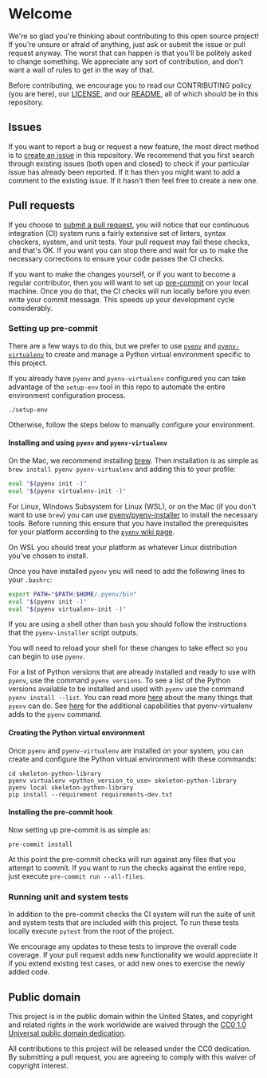# Welcome #

We're so glad you're thinking about contributing to this open source
project! If you're unsure or afraid of anything, just ask or submit
the issue or pull request anyway. The worst that can happen is that
you'll be politely asked to change something. We appreciate any sort
of contribution, and don't want a wall of rules to get in the way of
that.

Before contributing, we encourage you to read our CONTRIBUTING policy
(you are here), our [LICENSE](LICENSE), and our [README](README.md),
all of which should be in this repository.

## Issues ##

If you want to report a bug or request a new feature, the most direct
method is to [create an
issue](https://github.com/khulnasoft-lab/skeleton-python-library/issues) in
this repository. We recommend that you first search through existing
issues (both open and closed) to check if your particular issue has
already been reported. If it has then you might want to add a comment
to the existing issue. If it hasn't then feel free to create a new
one.

## Pull requests ##

If you choose to [submit a pull
request](https://github.com/khulnasoft-lab/skeleton-python-library/pulls),
you will notice that our continuous integration (CI) system runs a
fairly extensive set of linters, syntax checkers, system, and unit tests.
Your pull request may fail these checks, and that's OK. If you want
you can stop there and wait for us to make the necessary corrections
to ensure your code passes the CI checks.

If you want to make the changes yourself, or if you want to become a
regular contributor, then you will want to set up
[pre-commit](https://pre-commit.com/) on your local machine. Once you
do that, the CI checks will run locally before you even write your
commit message. This speeds up your development cycle considerably.

### Setting up pre-commit ##

There are a few ways to do this, but we prefer to use
[`pyenv`](https://github.com/pyenv/pyenv) and
[`pyenv-virtualenv`](https://github.com/pyenv/pyenv-virtualenv) to
create and manage a Python virtual environment specific to this
project.

If you already have `pyenv` and `pyenv-virtualenv` configured you can
take advantage of the `setup-env` tool in this repo to automate the
entire environment configuration process.

```console
./setup-env
```

Otherwise, follow the steps below to manually configure your
environment.

#### Installing and using `pyenv` and `pyenv-virtualenv` ####

On the Mac, we recommend installing [brew](https://brew.sh/). Then
installation is as simple as `brew install pyenv pyenv-virtualenv` and
adding this to your profile:

```bash
eval "$(pyenv init -)"
eval "$(pyenv virtualenv-init -)"
```

For Linux, Windows Subsystem for Linux (WSL), or on the Mac (if you
don't want to use `brew`) you can use
[pyenv/pyenv-installer](https://github.com/pyenv/pyenv-installer) to
install the necessary tools. Before running this ensure that you have
installed the prerequisites for your platform according to the
[`pyenv` wiki
page](https://github.com/pyenv/pyenv/wiki/common-build-problems).

On WSL you should treat your platform as whatever Linux distribution
you've chosen to install.

Once you have installed `pyenv` you will need to add the following
lines to your `.bashrc`:

```bash
export PATH="$PATH:$HOME/.pyenv/bin"
eval "$(pyenv init -)"
eval "$(pyenv virtualenv-init -)"
```

If you are using a shell other than `bash` you should follow the
instructions that the `pyenv-installer` script outputs.

You will need to reload your shell for these changes to take effect so
you can begin to use `pyenv`.

For a list of Python versions that are already installed and ready to
use with `pyenv`, use the command `pyenv versions`. To see a list of
the Python versions available to be installed and used with `pyenv`
use the command `pyenv install --list`. You can read more
[here](https://github.com/pyenv/pyenv/blob/master/COMMANDS.md) about
the many things that `pyenv` can do. See
[here](https://github.com/pyenv/pyenv-virtualenv#usage) for the
additional capabilities that pyenv-virtualenv adds to the `pyenv`
command.

#### Creating the Python virtual environment ####

Once `pyenv` and `pyenv-virtualenv` are installed on your system, you
can create and configure the Python virtual environment with these
commands:

```console
cd skeleton-python-library
pyenv virtualenv <python_version_to_use> skeleton-python-library
pyenv local skeleton-python-library
pip install --requirement requirements-dev.txt
```

#### Installing the pre-commit hook ####

Now setting up pre-commit is as simple as:

```console
pre-commit install
```

At this point the pre-commit checks will run against any files that
you attempt to commit. If you want to run the checks against the
entire repo, just execute `pre-commit run --all-files`.

### Running unit and system tests ###

In addition to the pre-commit checks the CI system will run the suite
of unit and system tests that are included with this project. To run
these tests locally execute `pytest` from the root of the project.

We encourage any updates to these tests to improve the overall code
coverage. If your pull request adds new functionality we would
appreciate it if you extend existing test cases, or add new ones to
exercise the newly added code.

## Public domain ##

This project is in the public domain within the United States, and
copyright and related rights in the work worldwide are waived through
the [CC0 1.0 Universal public domain
dedication](https://creativecommons.org/publicdomain/zero/1.0/).

All contributions to this project will be released under the CC0
dedication. By submitting a pull request, you are agreeing to comply
with this waiver of copyright interest.
